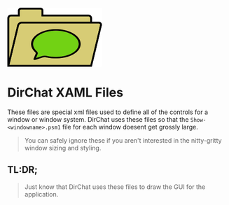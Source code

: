 ![DirChat Logo](https://raw.githubusercontent.com/LogoiLab/DirChat/master/Resources/Images/logo_small.png)

DirChat XAML Files
=
These files are special xml files used to define all of the controls for a window or window system. DirChat uses these files so that the `Show-<windowname>.psm1` file for each window doesent get grossly large.

>You can safely ignore these if you aren't interested in the nitty-gritty window sizing and styling.

TL:DR;
-
>Just know that DirChat uses these files to draw the GUI for the application.
